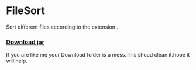 # FileSort
Sort different files according to the extension .<br>
### <a href = "https://github.com/kunalkakade/FileSort/blob/master/out/artifacts/FilesSorter_jar/FilesSorter.jar">Download jar</a>
If you are like me your Download folder is a mess.This shoud clean it.hope it will help.
